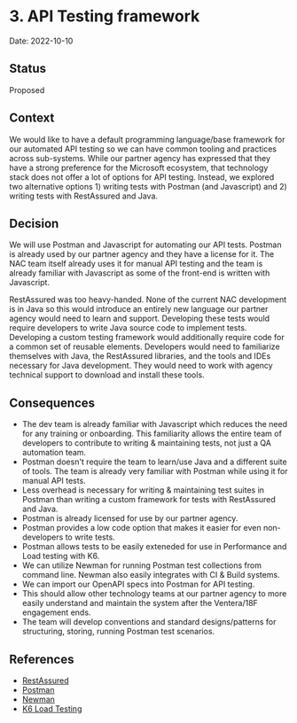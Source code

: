 # 3. API Testing framework

Date: 2022-10-10

## Status

Proposed

## Context

We would like to have a default programming language/base framework for our automated API testing so we can have common tooling and practices across sub-systems. While our partner agency has expressed that they have a strong preference for the Microsoft ecosystem, that technology stack does not offer a lot of options for API testing. Instead, we explored two alternative options 1) writing tests with Postman (and Javascript) and 2) writing tests with RestAssured and Java.

## Decision

We will use Postman and Javascript for automating our API tests. Postman is already used by our partner agency and they have a license for it. The NAC team itself already uses it for manual API testing and the team is already familiar with Javascript as some of the front-end is written with Javascript.

RestAssured was too heavy-handed. None of the current NAC development is in Java so this would introduce an entirely new language our partner agency would need to learn and support. Developing these tests would require developers to write Java source code to implement tests. Developing a custom testing framework would additionally require code for a common set of reusable elements. Developers would need to familiarize themselves with Java, the RestAssured libraries, and the tools and IDEs necessary for Java development. They would need to work with agency technical support to download and install these tools. 

## Consequences

-  The dev team is already familiar with Javascript which reduces the need for any training or onboarding. This familiarity allows the entire team of developers to contribute to writing & maintaining tests, not just a QA automation team.
- Postman doesn't require the team to learn/use Java and a different suite of tools. The team is already very familiar with Postman while using it for manual API tests.
- Less overhead is necessary for writing & maintaining test suites in Postman than writing a custom framework for tests with RestAssured and Java.
- Postman is already licensed for use by our partner agency.
- Postman provides a low code option that makes it easier for even non-developers to write tests.
- Postman allows tests to be easily exteneded for use in Performance and Load testing with K6.
- We can utilize Newman for running Postman test collections from command line. Newman also easily integrates with CI & Build systems.
- We can import our OpenAPI specs into Postman for API testing.
- This should allow other technology teams at our partner agency to more easily understand and maintain the system after the Ventera/18F engagement ends.
- The team will develop conventions and standard designs/patterns for structuring, storing, running Postman test scenarios.

## References
* [RestAssured](https://rest-assured.io/)
* [Postman](https://www.postman.com/api-platform/api-testing/)
* [Newman](https://learning.postman.com/docs/running-collections/using-newman-cli/command-line-integration-with-newman/)
* [K6 Load Testing](https://k6.io/blog/load-testing-with-postman-collections/)